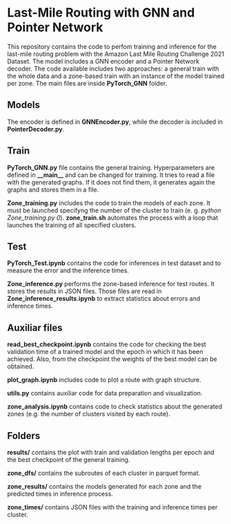 # Last-Mile Routing with GNN and Pointer Network

This repository contains the code to perfom training and inference for the last-mile routing problem with the Amazon Last Mile Routing Challenge 2021 Dataset. The model includes a GNN encoder and a Pointer Network decoder. The code available includes two approaches: a general train with the whole data and a zone-based train with an instance of the model trained per zone. The main files are inside **PyTorch_GNN** folder.

## Models

The encoder is defined in **GNNEncoder.py**, while the decoder is included in **PointerDecoder.py**.


## Train

**PyTorch_GNN.py** file contains the general training. Hyperparameters are defined in **\_\_main\_\_** and can be changed for training. It tries to read a file with the generated graphs. If it does not find them, it generates again the graphs and stores them in a file.

**Zone_training.py** includes the code to train the models of each zone. It must be launched specifyng the number of the cluster to train (e. g. _python Zone\_training.py 0_). **zone_train.sh** automates the process with a loop that launches the training of all specified clusters.


## Test

**PyTorch_Test.ipynb** contains the code for inferences in test dataset and to measure the error and the inference times.

**Zone_inference.py** performs the zone-based inference for test routes. It stores the results in JSON files. Those files are read in **Zone_inference_results.ipynb** to extract statistics about errors and inference times.


## Auxiliar files

**read_best_checkpoint.ipynb** contains the code for checking the best validation time of a trained model and the epoch in which it has been achieved. Also, from the checkpoint the weights of the best model can be obtained.

**plot_graph.ipynb** includes code to plot a route with graph structure.

**utils.py** contains auxiliar code for data preparation and visualization.

**zone_analysis.ipynb** contains code to check statistics about the generated zones (e.g. the number of clusters visited by each route).


## Folders

**results/** contains the plot with train and validation lengths per epoch and the best checkpoint of the general training.

**zone_dfs/** contains the subroutes of each cluster in parquet format.

**zone_results/** contains the models generated for each zone and the predicted times in inference process.

**zone_times/** contains JSON files with the training and inference times per cluster.